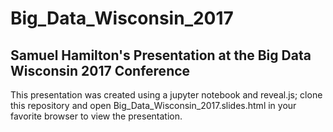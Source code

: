# Big_Data_Wisconsin_2017
## Samuel Hamilton's Presentation at the Big Data Wisconsin 2017 Conference

This presentation was created using a jupyter notebook and reveal.js; clone this repository and open Big_Data_Wisconsin_2017.slides.html in your favorite browser to view the presentation.
